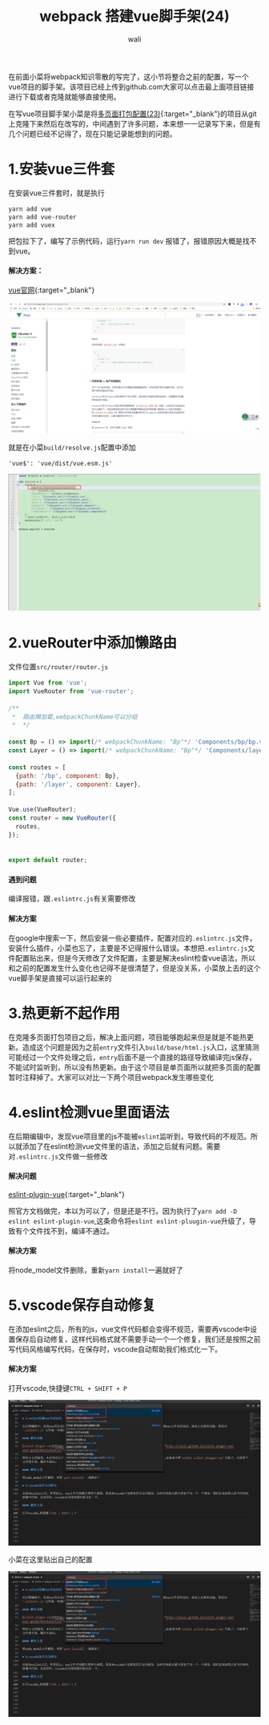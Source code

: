 ﻿---
layout: post
title:  webpack 搭建vue脚手架(24)
tagline: webpack教程
category: webpack      #分类
author: wali    #作者
tag: webpack     #标签
ghurl: https://github.com/walidream/webpack-Vue     #github url
ghurl_zip: https://github.com/walidream/webpack-Vue/archive/master.zip #github zip下载
comments: true
post_nav: ["1.安装vue三件套","2.vueRouter中添加懒路由","3.热更新不起作用","4.eslint检测vue里面语法","5.vscode保存自动修复"]
group_tag: webpack4.x 教程
---

在前面小菜将webpack知识零散的写完了，这小节将整合之前的配置，写一个vue项目的脚手架。该项目已经上传到github.com大家可以点击最上面项目链接进行下载或者克隆就能够直接使用。

在写vue项目脚手架小菜是将[多页面打包配置(23)](/webpack/2019/06/06/webpack-23.html "/webpack/2019/06/06/webpack-23.html"){:target="_blank"}的项目从git上克隆下来然后在改写的，中间遇到了许多问题，本来想一一记录写下来，但是有几个问题已经不记得了，现在只能记录能想到的问题。

# 1.安装vue三件套

在安装vue三件套时，就是执行
```
yarn add vue
yarn add vue-router
yarn add vuex
```
把包拉下了，编写了示例代码，运行`yarn run dev` 报错了，报错原因大概是找不到vue。

#### 解决方案：

[vue官网](https://cn.vuejs.org/v2/guide/installation.html "https://cn.vuejs.org/v2/guide/installation.html"){:target="_blank"}

![ssl](https://raw.githubusercontent.com/walidream/waliblog/gh-pages/static/image/webpack/webpack_54.png)

就是在小菜`build/resolve.js`配置中添加

```
'vue$': 'vue/dist/vue.esm.js'
```

![ssl](https://raw.githubusercontent.com/walidream/waliblog/gh-pages/static/image/webpack/webpack_55.png)


# 2.vueRouter中添加懒路由

文件位置`src/router/router.js`

```javascript
import Vue from 'vue';
import VueRouter from 'vue-router';

/**
 *  路由懒加载,webpackChunkName可以分组
 *  */

const Bp = () => import(/* webpackChunkName: "Bp"*/ 'Components/bp/bp.vue');
const Layer = () => import(/* webpackChunkName: "Bp"*/ 'Components/layer/layer.vue');

const routes = [
  {path: '/bp', component: Bp},
  {path: '/layer', component: Layer},
];

Vue.use(VueRouter);
const router = new VueRouter({
  routes,
});


export default router;
```

#### 遇到问题

编译报错，跟`.eslintrc.js`有关需要修改

#### 解决方案

在google中搜索一下，然后安装一些必要插件，配置对应的`.eslintrc.js`文件，安装什么插件，小菜也忘了，主要是不记得报什么错误。本想把`.eslintrc.js`文件配置贴出来，但是今天修改了文件配置，主要是解决eslint检查vue语法，所以和之前的配置发生什么变化也记得不是很清楚了，但是没关系，小菜放上去的这个vue脚手架是直接可以运行起来的

# 3.热更新不起作用

在克隆多页面打包项目之后，解决上面问题，项目能够跑起来但是就是不能热更新。造成这个问题是因为之前`entry`文件引入`build/base/html.js`入口，这里猜测可能经过一个文件处理之后，`entry`后面不是一个直接的路径导致编译完js保存，不能试时监听到，所以没有热更新。由于这个项目是单页面所以就把多页面的配置暂时注释掉了。大家可以对比一下两个项目webpack发生哪些变化

# 4.eslint检测vue里面语法

在后期编辑中，发现vue项目里的js不能被`eslint`监听到，导致代码的不规范。所以就添加了在eslint检测vue文件里的语法，添加之后就有问题。需要对`.eslintrc.js`文件做一些修改

#### 解决问题

[eslint-plugin-vue](https://vuejs.github.io/eslint-plugin-vue/user-guide/#installation "https://vuejs.github.io/eslint-plugin-vue/user-guide/#installation"){:target="_blank"} 

照官方文档做完，本以为可以了，但是还是不行。因为执行了`yarn add -D eslint eslint-plugin-vue`,这条命令将`eslint eslint-pluugin-vue`升级了，导致有个文件找不到，编译不通过。

#### 解决方案

将node_model文件删除，重新`yarn install`一遍就好了

# 5.vscode保存自动修复

在添加eslint之后，所有的js，vue文件代码都会变得不规范，需要再vscode中设置保存后自动修复，这样代码格式就不需要手动一个一个修复，我们还是按照之前写代码风格编写代码，在保存时，vscode自动帮助我们格式化一下。

#### 解决方案

打开vscode,快捷键`CTRL + SHIFT + P`

![ssl](https://raw.githubusercontent.com/walidream/waliblog/gh-pages/static/image/webpack/webpack_56.png)

小菜在这里贴出自己的配置

![ssl](https://raw.githubusercontent.com/walidream/waliblog/gh-pages/static/image/webpack/webpack_56.png)


